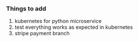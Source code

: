 ### Things to add

1. kubernetes for python microservice
2. test everything works as expected in kubernetes
3. stripe payment branch